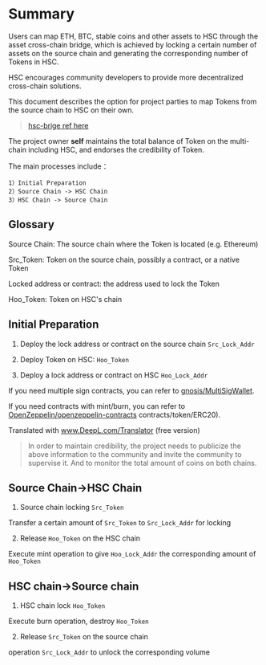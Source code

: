 # Summary

Users can map ETH, BTC, stable coins and other assets to HSC through the asset cross-chain bridge, which is achieved by locking a certain number of assets on the source chain and generating the corresponding number of Tokens in HSC.

HSC encourages community developers to provide more decentralized cross-chain solutions.

This document describes the option for project parties to map Tokens from the source chain to HSC on their own.

> [hsc-brige ref here](./hoobridge.md)

The project owner **self** maintains the total balance of Token on the multi-chain including HSC, and endorses the credibility of Token.

The main processes include：

```
1）Initial Preparation
2）Source Chain -> HSC Chain
3）HSC Chain -> Source Chain
```

## Glossary 

Source Chain: The source chain where the Token is located (e.g. Ethereum)

Src_Token: Token on the source chain, possibly a contract, or a native Token

Locked address or contract: the address used to lock the Token

Hoo_Token: Token on HSC's chain
## Initial Preparation

1) Deploy the lock address or contract on the source chain `Src_Lock_Addr`

2) Deploy Token on HSC: `Hoo_Token`

3) Deploy a lock address or contract on HSC `Hoo_Lock_Addr`

If you need multiple sign contracts, you can refer to [gnosis/MultiSigWallet](https://github.com/gnosis/MultiSigWallet).

If you need contracts with mint/burn, you can refer to [OpenZeppelin/openzeppelin-contracts](https://github.com/OpenZeppelin/openzeppelin-contracts/tree/master/) contracts/token/ERC20).

Translated with www.DeepL.com/Translator (free version)

> In order to maintain credibility, the project needs to publicize the above information to the community and invite the community to supervise it. And to monitor the total amount of coins on both chains.

## Source Chain->HSC Chain

1) Source chain locking `Src_Token`

Transfer a certain amount of `Src_Token` to `Src_Lock_Addr` for locking

2) Release `Hoo_Token` on the HSC chain

Execute mint operation to give `Hoo_Lock_Addr` the corresponding amount of `Hoo_Token`

## HSC chain->Source chain

1) HSC chain lock `Hoo_Token`

Execute burn operation, destroy `Hoo_Token`

2) Release `Src_Token` on the source chain

operation `Src_Lock_Addr` to unlock the corresponding volume